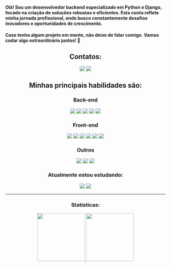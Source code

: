 

   
#### Olá! Sou um desenvolvedor backend especializado em Python e Django, focado na criação de soluções robustas e eficientes. Esta conta reflete minha jornada profissional, onde busco constantemente desafios inovadores e oportunidades de crescimento.
#### Caso tenha algum projeto em mente, não deixe de falar comigo. Vamos codar algo extraordinário juntos! 🚀

<div align="center">
   
   ## Contatos:
   <div>
      <span decoration="none" href="mailto:dev.plotzky@gmail.com">
         <img src="https://img.shields.io/badge/Gmail-D14836?style=for-the-badge&logo=gmail&logoColor=white" />
      </span> 
      <span href="https://www.linkedin.com/in/dev-daniel-plotzky">
         <img src="https://img.shields.io/badge/LinkedIn-0077B5?style=for-the-badge&logo=linkedin&logoColor=white" />
      </span>
   </div>
   
   ## Minhas principais habilidades são:
   
   ### Back-end
   
   <div>  
      <img src="https://img.shields.io/badge/Python-FFD43B?style=for-the-badge&logo=python&logoColor=blue" />
      <img src="https://img.shields.io/badge/Flask-000000?style=for-the-badge&logo=flask&logoColor=white" />
      <img src="https://img.shields.io/badge/Django-092E20?style=for-the-badge&logo=django&logoColor=green" />
      <img src="https://img.shields.io/badge/PostgreSQL-316192?style=for-the-badge&logo=postgresql&logoColor=white" />
      <img src="https://img.shields.io/badge/django%20rest-ff1709?style=for-the-badge&logo=django&logoColor=white" />
   </div>
   
   ### Front-end
   
   <div>
      <img src="https://img.shields.io/badge/HTML5-E34F26?style=for-the-badge&logo=html5&logoColor=white" />
      <img src="https://img.shields.io/badge/CSS3-1572B6?style=for-the-badge&logo=css3&logoColor=white" />
      <img src="https://img.shields.io/badge/JavaScript-323330?style=for-the-badge&logo=javascript&logoColor=F7DF1E" />
      <img src="https://img.shields.io/badge/React-20232A?style=for-the-badge&logo=react&logoColor=61DAFB" />
      <img src="https://img.shields.io/badge/vite-%23646CFF.svg?style=for-the-badge&logo=vite&logoColor=white" />
      <img src="https://img.shields.io/badge/Next-black?style=for-the-badge&logo=next.js&logoColor=white" />
   </div>
   
   ### Outros
   
   <div>
      <img src="https://img.shields.io/badge/Linux-FCC624?style=for-the-badge&logo=linux&logoColor=black" />
      <img src="https://img.shields.io/badge/Docker-2CA5E0?style=for-the-badge&logo=docker&logoColor=white" />
      <img src="https://img.shields.io/badge/vercel-%23000000.svg?style=for-the-badge&logo=vercel&logoColor=white" />
   </div>
   
   ### Atualmente estou estudando:
   
   <div>
      <img src="https://img.shields.io/badge/node.js-6DA55F?style=for-the-badge&logo=node.js&logoColor=white" />
      <img src="https://img.shields.io/badge/react_native-%2320232a.svg?style=for-the-badge&logo=react&logoColor=%2361DAFB" />
   </div>
   
---

   <div>
     <h3> Statisticas: </h3>
     <a href="https://github.com/plotzZzky">
     <img height="150em" src="https://github-readme-stats.vercel.app/api/top-langs/?username=plotzZzky&layout=compact&langs_count=7&theme=dracula"/>
     <img height="150em" src="https://github-readme-stats.vercel.app/api?username=plotzZzky&show_icons=true&theme=dracula&include_all_commits=true&count_private=true"/>
   </div>
   
</div>
